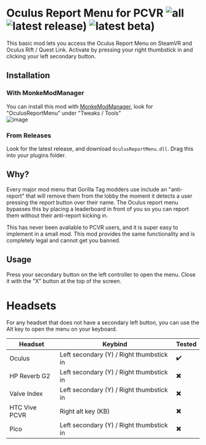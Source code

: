 # Oculus Report Menu for PCVR ![all](https://img.shields.io/github/downloads/stickmaster10/OculusReportMenu/total) ![latest release)](https://img.shields.io/github/downloads/stickmaster10/OculusReportMenu/latest/total?style=flat&label=downloads%20(latest%20release)) ![latest beta)](https://img.shields.io/github/downloads-pre/stickmaster10/OculusReportMenu/latest/total?style=flat&label=downloads%20(latest%20rc))

This basic mod lets you access the Oculus Report Menu on SteamVR and Oculus Rift / Quest Link. Activate by pressing your right thumbstick in and clicking your left secondary button.

## Installation
### With MonkeModManager
You can install this mod with [MonkeModManager](https://github.com/the-graze/monkemodmanager), look for "OculusReportMenu" under "Tweaks / Tools" <br>
![image](https://github.com/user-attachments/assets/21879ee0-dd12-446f-9a3b-8782fae407fb)

### From Releases
Look for the latest release, and download ``OculusReportMenu.dll``. Drag this into your plugins folder.

## Why?
Every major mod menu that Gorilla Tag modders use include an "anti-report" that will remove them from the lobby the moment it detects a user pressing the report button over their name. The Oculus report menu bypasses this by placing a leaderboard in front of you so you can report them without their anti-report kicking in.

This has never been avaliable to PCVR users, and it is super easy to implement in a small mod. This mod provides the same functionality and is completely legal and cannot get you banned.

## Usage
Press your secondary button on the left controller to open the menu. Close it with the "X" button at the top of the screen.

# Headsets
For any headset that does not have a secondary left button, you can use the Alt key to open the menu on your keyboard.

| Headset | Keybind | Tested |
|---------|---------|-----------|
| Oculus | Left secondary (Y) / Right thumbstick in | ✔️ |
| HP Reverb G2 | Left secondary (Y) / Right thumbstick in | ✖️ |
| Valve Index | Left secondary (Y) / Right thumbstick in | ✖️ |
| HTC Vive PCVR | Right alt key (KB) | ✖️ |
| Pico | Left secondary (Y) / Right thumbstick in | ✖️ |
